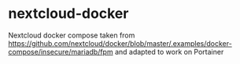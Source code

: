 # nextcloud-docker
Nextcloud docker compose taken from https://github.com/nextcloud/docker/blob/master/.examples/docker-compose/insecure/mariadb/fpm and adapted to work on Portainer

